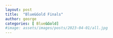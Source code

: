 ```yaml
---
layout: post
title:  "Blue&Gold Finals"
author: george
categories: [ Blue&Gold]
#image: assets/images/posts/2023-04-01/all.jpg
---
```



